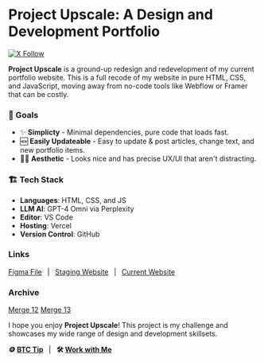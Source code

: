 # Project Upscale: A Design and Development Portfolio

[![X Follow](https://img.shields.io/twitter/follow/tylerpixel?style=social)](https://x.com/tylerpixel) &ensp;

**Project Upscale** is a ground-up redesign and redevelopment of my current portfolio website. This is a full recode of my website in pure HTML, CSS, and JavaScript, moving away from no-code tools like Webflow or Framer that can be costly.

### 🎯 Goals
- ✨ **Simplicty** - Minimal dependencies, pure code that loads fast.
- 🆕 **Easily Updateable** - Easy to update & post articles, change text, and new portfolio items.
- 🧑‍🎨 **Aesthetic** -  Looks nice and has precise UX/UI that aren't distracting.

### 🏗️ Tech Stack
- **Languages**: HTML, CSS, and JS
- **LLM AI**: GPT-4 Omni via Perplexity
- **Editor**: VS Code
- **Hosting**: Vercel
- **Version Control**: GitHub

### Links
[Figma File](https://www.figma.com/design/BHYeizEnUXlrv3Hf82ce19/Project-Upscale?node-id=0%3A1&t=5VoSTA0YajevcYPG-1)
&ensp;|&ensp;
[Staging Website](https://upscale.tylerpixel.com)
&ensp;|&ensp;
[Current Website](https://tylerpixel.com)

### Archive
[Merge 12](https://archive.is/NVRyb)
[Merge 13](https://archive.is/Ia0zS)

I hope you enjoy **Project Upscale**! This project is my challenge and showcases my wide range of design and development skillsets.

**🪙 [BTC Tip](https://pay.tylerpixel.com)**
&ensp;|&ensp;
**🛠️ [Work with Me](https://tylerpixel.com)**
